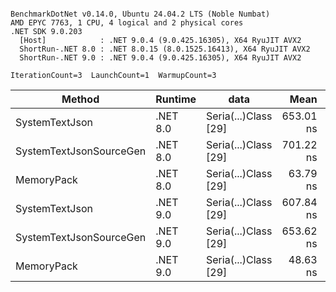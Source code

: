 ```

BenchmarkDotNet v0.14.0, Ubuntu 24.04.2 LTS (Noble Numbat)
AMD EPYC 7763, 1 CPU, 4 logical and 2 physical cores
.NET SDK 9.0.203
  [Host]            : .NET 9.0.4 (9.0.425.16305), X64 RyuJIT AVX2
  ShortRun-.NET 8.0 : .NET 8.0.15 (8.0.1525.16413), X64 RyuJIT AVX2
  ShortRun-.NET 9.0 : .NET 9.0.4 (9.0.425.16305), X64 RyuJIT AVX2

IterationCount=3  LaunchCount=1  WarmupCount=3  

```
| Method                  | Runtime  | data                 | Mean      | Error     | StdDev   | Min       | Max       | Gen0   | Allocated |
|------------------------ |--------- |--------------------- |----------:|----------:|---------:|----------:|----------:|-------:|----------:|
| SystemTextJson          | .NET 8.0 | Seria(...)Class [29] | 653.01 ns | 26.028 ns | 1.427 ns | 651.88 ns | 654.62 ns | 0.0229 |     392 B |
| SystemTextJsonSourceGen | .NET 8.0 | Seria(...)Class [29] | 701.22 ns | 23.367 ns | 1.281 ns | 700.31 ns | 702.68 ns | 0.0277 |     464 B |
| MemoryPack              | .NET 8.0 | Seria(...)Class [29] |  63.79 ns |  7.700 ns | 0.422 ns |  63.39 ns |  64.23 ns | 0.0072 |     120 B |
| SystemTextJson          | .NET 9.0 | Seria(...)Class [29] | 607.84 ns | 52.720 ns | 2.890 ns | 604.57 ns | 610.04 ns | 0.0229 |     392 B |
| SystemTextJsonSourceGen | .NET 9.0 | Seria(...)Class [29] | 653.62 ns | 78.300 ns | 4.292 ns | 648.78 ns | 656.94 ns | 0.0277 |     464 B |
| MemoryPack              | .NET 9.0 | Seria(...)Class [29] |  48.63 ns |  4.339 ns | 0.238 ns |  48.42 ns |  48.89 ns | 0.0072 |     120 B |
